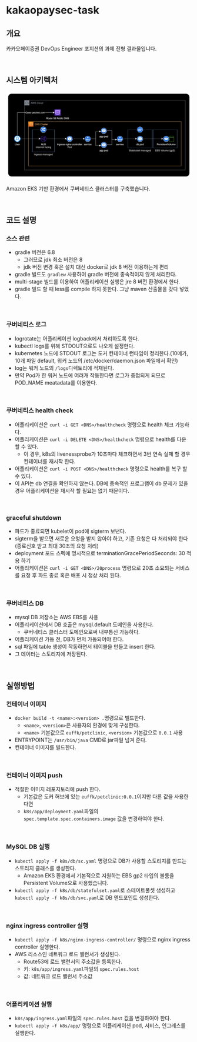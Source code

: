 # kakaopaysec-task

## 개요

카카오페이증권 DevOps Engineer 포지션의 과제 전형 결과물입니다.

&nbsp;

## 시스템 아키텍처

![시스템 아키텍처](docs/1.png)

Amazon EKS 기반 환경에서 쿠버네티스 클러스터를 구축했습니다.

&nbsp;

## 코드 설명

### 소스 관련

- gradle 버전은 6.8
  - 그러므로 jdk 최소 버전은 8
  - jdk 버전 변경 혹은 설치 대신 docker로 jdk 8 버전 이용하는게 편리
- gradle 빌드도 `gradlew` 사용하여 gradle 버전에 종속적이지 않게 처리한다.
- multi-stage 빌드를 이용하여 어플리케이션 실행은 jre 8 버전 환경에서 한다.
- gradle 빌드 할 때 less를 compile 하지 못한다. 그냥 maven 산출물을 갖다 넣었다.

&nbsp;

### 쿠버네티스 로그

- logrotate는 어플리케이션 logback에서 처리하도록 한다.
- kubectl logs를 위해 STDOUT으로도 나오게 설정한다.
- kubernetes 노드에 STDOUT 로그는 도커 컨테이너 런타임이 정리한다.(10메가, 10개 파일 default, 워커 노드의 /etc/docker/daemon.json 파일에서 확인)
- log는 워커 노드의 `/logs`디렉토리에 적재된다.
- 만약 Pod가 한 워커 노드에 여러개 작동한다면 로그가 중첩되게 되므로 POD_NAME meatadata를 이용한다.

&nbsp;

### 쿠버네티스 health check

- 어플리케이션은 `curl -i GET <DNS>/healthcheck` 명령으로 health 체크 가능하다.
- 어플리케이션은 `curl -i DELETE <DNS>/healthcheck` 명령으로 health를 다운 할 수 있다.
  - 이 경우, k8s의 livenessprobe가 10초마다 체크하면서 3번 연속 실패 할 경우 컨테이너를 재시작 한다.
- 어플리케이션은 `curl -i POST <DNS>/healthcheck` 명령으로 health를 복구 할 수 있다.
- 이 API는 db 연결을 확인하지 않는다. DB에 종속적인 프로그램이 db 문제가 있을 경우 어플리케이션을 재시작 할 필요는 없기 때문이다.

&nbsp;

### graceful shutdown

- 파드가 종료되면 kubelet이 pod에 sigterm 보낸다.
- sigterm을 받으면 새로운 요청을 받지 않아야 하고, 기존 요청은 다 처리되야 한다(종료신호 받고 최대 30초의 요청 처리)
- deployment 포드 스펙에 명시적으로 terminationGracePeriodSeconds: 30 적용 하기
- 어플리케이션은 `curl -i GET <DNS>/20process` 명령으로 20초 소요되는 서비스를 요청 후 파드 종료 혹은 배포 시 정상 처리 된다.

&nbsp;

### 쿠버네티스 DB

- mysql DB 저장소는 AWS EBS를 사용
- 어플리케이션에서 DB 호출은 mysql.default 도메인을 사용한다.
  - 쿠버네티스 클러스터 도메인으로써 내부통신 가능하다.
- 어플리케이션 가동 전, DB가 먼저 가동되어야 한다.
- sql 파일에 table 생성이 작동하면서 테이블을 만들고 insert 한다.
- 그 데이터는 스토리지에 저장된다.

&nbsp;

## 실행방법

### 컨테이너 이미지

- `docker build -t <name>:<version> .`명령으로 빌드한다.
  - `<name>`, `<version>`은 사용자의 환경에 맞게 구성한다.
  - `<name>` 기본값으로 `euffk/petclinic`, `<version>` 기본값으로 `0.0.1` 사용
- ENTRYPOINT는 `/usr/bin/java` CMD로 jar파일 넘겨 준다.
- 컨테이너 이미지를 빌드한다.

&nbsp;

### 컨테이너 이미지 push

- 적절한 이미지 레포지토리에 push 한다.
  - 기본값은 도커 허브에 있는 `euffk/petclinic:0.0.1`이지만 다른 값을 사용한다면
  - `k8s/app/deployment.yaml`파일의 `spec.template.spec.containers.image` 값을 변경하여야 한다.

&nbsp;

### MySQL DB 실행

- `kubectl apply -f k8s/db/sc.yaml` 명령으로 DB가 사용할 스토리지를 만드는 스토리지 클래스를 생성한다.
  - Amazon EKS 환경에서 기본적으로 지원하는 EBS gp2 타입의 볼륨을 Persistent Volume으로 사용했습니다.
- `kubectl apply -f k8s/db/statefulset.yaml`로 스테이트풀셋 생성하고 `kubectl apply -f k8s/db/svc.yaml`로 DB 엔드포인트 생성한다.

&nbsp;

### nginx ingress controller 실행

- `kubectl apply -f k8s/nginx-ingress-controller/` 명령으로 nginx ingress controller 실행한다.
- AWS 리소스인 네트워크 로드 밸런서가 생성된다.
  - Route53에 로드 밸런서의 주소값을 등록한다.
  - 키: `k8s/app/ingress.yaml`파일의 `spec.rules.host`
  - 값: 네트워크 로드 밸런서 주소값

&nbsp;

### 어플리케이션 실행

- `k8s/app/ingress.yaml`파일의 `spec.rules.host` 값을 변경하여야 한다.
- `kubectl apply -f k8s/app/` 명령으로 어플리케이션 pod, 서비스, 인그레스를 실행한다.
